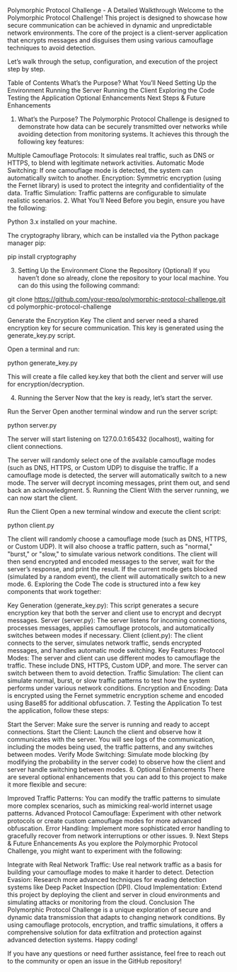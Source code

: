 Polymorphic Protocol Challenge - A Detailed Walkthrough
Welcome to the Polymorphic Protocol Challenge! This project is designed to showcase how secure communication can be achieved in dynamic and unpredictable network environments. The core of the project is a client-server application that encrypts messages and disguises them using various camouflage techniques to avoid detection.

Let’s walk through the setup, configuration, and execution of the project step by step.

Table of Contents
What’s the Purpose?
What You’ll Need
Setting Up the Environment
Running the Server
Running the Client
Exploring the Code
Testing the Application
Optional Enhancements
Next Steps & Future Enhancements

1. What’s the Purpose?
The Polymorphic Protocol Challenge is designed to demonstrate how data can be securely transmitted over networks while avoiding detection from monitoring systems. It achieves this through the following key features:

Multiple Camouflage Protocols: It simulates real traffic, such as DNS or HTTPS, to blend with legitimate network activities.
Automatic Mode Switching: If one camouflage mode is detected, the system can automatically switch to another.
Encryption: Symmetric encryption (using the Fernet library) is used to protect the integrity and confidentiality of the data.
Traffic Simulation: Traffic patterns are configurable to simulate realistic scenarios.
2. What You’ll Need
Before you begin, ensure you have the following:

Python 3.x installed on your machine.

The cryptography library, which can be installed via the Python package manager pip:

pip install cryptography

3. Setting Up the Environment
Clone the Repository (Optional)
If you haven’t done so already, clone the repository to your local machine. You can do this using the following command:

git clone https://github.com/your-repo/polymorphic-protocol-challenge.git
cd polymorphic-protocol-challenge

Generate the Encryption Key
The client and server need a shared encryption key for secure communication. This key is generated using the generate_key.py script.

Open a terminal and run:

python generate_key.py

This will create a file called key.key that both the client and server will use for encryption/decryption.

4. Running the Server
Now that the key is ready, let’s start the server.

Run the Server
Open another terminal window and run the server script:

python server.py

The server will start listening on 127.0.0.1:65432 (localhost), waiting for client connections.

The server will randomly select one of the available camouflage modes (such as DNS, HTTPS, or Custom UDP) to disguise the traffic.
If a camouflage mode is detected, the server will automatically switch to a new mode.
The server will decrypt incoming messages, print them out, and send back an acknowledgment.
5. Running the Client
With the server running, we can now start the client.

Run the Client
Open a new terminal window and execute the client script:

python client.py

The client will randomly choose a camouflage mode (such as DNS, HTTPS, or Custom UDP).
It will also choose a traffic pattern, such as "normal," "burst," or "slow," to simulate various network conditions.
The client will then send encrypted and encoded messages to the server, wait for the server’s response, and print the result.
If the current mode gets blocked (simulated by a random event), the client will automatically switch to a new mode.
6. Exploring the Code
The code is structured into a few key components that work together:

Key Generation (generate_key.py): This script generates a secure encryption key that both the server and client use to encrypt and decrypt messages.
Server (server.py): The server listens for incoming connections, processes messages, applies camouflage protocols, and automatically switches between modes if necessary.
Client (client.py): The client connects to the server, simulates network traffic, sends encrypted messages, and handles automatic mode switching.
Key Features:
Protocol Modes: The server and client can use different modes to camouflage the traffic. These include DNS, HTTPS, Custom UDP, and more. The server can switch between them to avoid detection.
Traffic Simulation: The client can simulate normal, burst, or slow traffic patterns to test how the system performs under various network conditions.
Encryption and Encoding: Data is encrypted using the Fernet symmetric encryption scheme and encoded using Base85 for additional obfuscation.
7. Testing the Application
To test the application, follow these steps:

Start the Server: Make sure the server is running and ready to accept connections.
Start the Client: Launch the client and observe how it communicates with the server.
You will see logs of the communication, including the modes being used, the traffic patterns, and any switches between modes.
Verify Mode Switching: Simulate mode blocking (by modifying the probability in the server code) to observe how the client and server handle switching between modes.
8. Optional Enhancements
There are several optional enhancements that you can add to this project to make it more flexible and secure:

Improved Traffic Patterns: You can modify the traffic patterns to simulate more complex scenarios, such as mimicking real-world internet usage patterns.
Advanced Protocol Camouflage: Experiment with other network protocols or create custom camouflage modes for more advanced obfuscation.
Error Handling: Implement more sophisticated error handling to gracefully recover from network interruptions or other issues.
9. Next Steps & Future Enhancements
As you explore the Polymorphic Protocol Challenge, you might want to experiment with the following:

Integrate with Real Network Traffic: Use real network traffic as a basis for building your camouflage modes to make it harder to detect.
Detection Evasion: Research more advanced techniques for evading detection systems like Deep Packet Inspection (DPI).
Cloud Implementation: Extend this project by deploying the client and server in cloud environments and simulating attacks or monitoring from the cloud.
Conclusion
The Polymorphic Protocol Challenge is a unique exploration of secure and dynamic data transmission that adapts to changing network conditions. By using camouflage protocols, encryption, and traffic simulations, it offers a comprehensive solution for data exfiltration and protection against advanced detection systems. Happy coding!

If you have any questions or need further assistance, feel free to reach out to the community or open an issue in the GitHub repository!